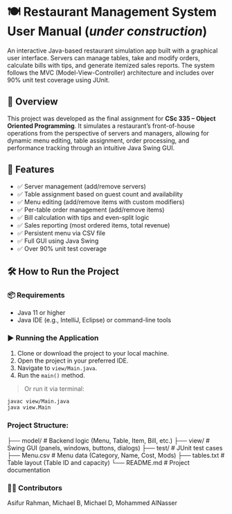 # 🍽️ Restaurant Management System User Manual (***under construction***)

An interactive Java-based restaurant simulation app built with a graphical user interface. Servers can manage tables, take and modify orders, calculate bills with tips, and generate itemized sales reports. The system follows the MVC (Model-View-Controller) architecture and includes over 90% unit test coverage using JUnit.

## 🚀 Overview

This project was developed as the final assignment for **CSc 335 – Object Oriented Programming**. It simulates a restaurant’s front-of-house operations from the perspective of servers and managers, allowing for dynamic menu editing, table assignment, order processing, and performance tracking through an intuitive Java Swing GUI.

## 🧩 Features

- ✅ Server management (add/remove servers)
- ✅ Table assignment based on guest count and availability
- ✅ Menu editing (add/remove items with custom modifiers)
- ✅ Per-table order management (add/remove items)
- ✅ Bill calculation with tips and even-split logic
- ✅ Sales reporting (most ordered items, total revenue)
- ✅ Persistent menu via CSV file
- ✅ Full GUI using Java Swing
- ✅ Over 90% unit test coverage

## 🛠️ How to Run the Project

### 📦 Requirements
- Java 11 or higher
- Java IDE (e.g., IntelliJ, Eclipse) or command-line tools

### ▶️ Running the Application
1. Clone or download the project to your local machine.
2. Open the project in your preferred IDE.
3. Navigate to `view/Main.java`.
4. Run the `main()` method.

> Or run it via terminal:
```bash
javac view/Main.java
java view.Main
```

### Project Structure: 
├── model/                 # Backend logic (Menu, Table, Item, Bill, etc.)
├── view/                  # Swing GUI (panels, windows, buttons, dialogs)
├── test/                  # JUnit test cases
├── Menu.csv               # Menu data (Category, Name, Cost, Mods)
├── tables.txt             # Table layout (Table ID and capacity)
└── README.md              # Project documentation

### 👨‍💻 Contributors
Asifur Rahman, Michael B, Michael D, Mohammed AlNasser

